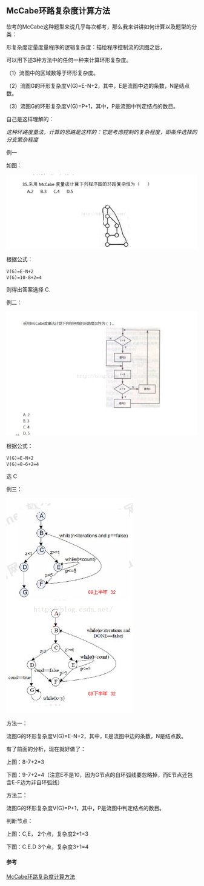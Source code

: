 ## McCabe环路复杂度计算方法

软考的McCabe这种题型来说几乎每次都考，那么我来讲讲如何计算以及题型的分类：

形复杂度定量度量程序的逻辑复杂度：描绘程序控制流的流图之后，

可以用下述3种方法中的任何一种来计算环形复杂度。

（1）流图中的区域数等于环形复杂度。

（2）流图G的环形复杂度V(G)=E-N+2，其中，E是流图中边的条数，N是结点数。

（3）流图G的环形复杂度V(G)=P+1，其中，P是流图中判定结点的数目。


自己是这样理解的：

*这种环路度量法，计算的思路是这样的：它是考虑控制的复杂程度，即条件选择的分支繁杂程度*

例一

如图：

![](img1.jpeg)

根据公式：

```
V(G)=E-N+2
V(G)=10-8+2=4
```
则得出答案选择 C.

例二：

![](img2.jpeg)

根据公式：
```
V(G)=E-N+2
V(G)=8-6+2=4
```
选 C

例三：

![](img3.jpeg)

方法一：

 流图G的环形复杂度V(G)=E-N+2，其中，E是流图中边的条数，N是结点数。

 有了前面的分析，现在就好做了：

上图：8-7+2=3

下图：9-7+2=4（注意E不是10，因为G节点的自环弧线要忽略掉，而E节点还包含E-F边为非自环弧线）

方法二：

流图G的环形复杂度V(G)=P+1，其中，P是流图中判定结点的数目。

判断节点：

上图：C,E，  2个点，复杂度2+1=3

下图：C.E.D  3个点，复杂度3+1=4

#### 参考

[McCabe环路复杂度计算方法](https://blog.csdn.net/a13669586274/article/details/78635996)
